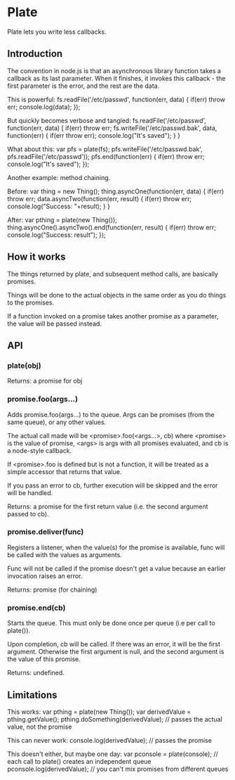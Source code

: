 # Plate

Plate lets you write less callbacks.

## Introduction 

The convention in node.js is that an asynchronous library function takes a callback as its last parameter.
When it finishes, it invokes this callback - the first parameter is the error, and the rest are the data.

This is powerful:
    fs.readFile('/etc/passwd', function(err, data) {
    	if(err) throw err;
    	console.log(data);
    });

But quickly becomes verbose and tangled:
    fs.readFile('/etc/passwd', function(err, data) [
    	if(err) throw err;
    	fs.writeFile('/etc/passwd.bak', data, function(err) {
    		if(err throw err);
    		console.log("It's saved");
    	}
    }

What about this:
    var pfs = plate(fs);
    pfs.writeFile('/etc/passwd.bak', pfs.readFile('/etc/passwd'));
    pfs.end(function(err) { 
    	if(err) throw err; 
    	console.log("It's saved");
    });

Another example: method chaining.

Before:
    var thing = new Thing();
    thing.asyncOne(function(err, data) {
    	if(err) throw err;
    	data.asyncTwo(function(err, result) {
    		if(err) throw err;
    		console.log("Success: "+result);
    	}
    }

After:
    var pthing = plate(new Thing());
    thing.asyncOne().asyncTwo().end(function(err, result) {
    	if(err) throw err;
    	console.log("Success: result");
    });

## How it works

The things returned by plate, and subsequent method calls, are basically promises. 

Things will be done to the actual objects in the same order as you do things to the promises.

If a function invoked on a promise takes another promise as a parameter, the value will be passed instead.

## API

### plate(obj)

Returns: a promise for obj

### promise.foo(args...)

Adds promise.foo(args...) to the queue. Args can be promises (from the same queue), or any other values.

The actual call made will be &lt;promise>.foo(&lt;args...>, cb) where &lt;promise> is the value of promise, &lt;args> is args with all promises evaluated, and cb is a node-style callback.

If &lt;promise>.foo is defined but is not a function, it will be treated as a simple accessor that returns that value.

If you pass an error to cb, further execution will be skipped and the error will be handled.

Returns: a promise for the first return value (i.e. the second argument passed to cb).

### promise.deliver(func)

Registers a listener, when the value(s) for the promise is available, func will be called with the values as arguments.

Func will not be called if the promise doesn't get a value because an earlier invocation raises an error.

Returns: promise (for chaining)

### promise.end(cb)

Starts the queue. This must only be done once per queue (i.e per call to plate()).

Upon completion, cb will be called. If there was an error, it will be the first argument. 
Otherwise the first argument is null, and the second argument is the value of this promise.

Returns: undefined.

## Limitations

This works: 
    var pthing = plate(new Thing());
    var derivedValue = pthing.getValue();
    pthing.doSomething(derivedValue); // passes the actual value, not the promise

This can never work:
    console.log(derivedValue); // passes the promise

This doesn't either, but maybe one day:
    var pconsole = plate(console); // each call to plate() creates an independent queue
    pconsole.log(derivedValue);    // you can't mix promises from different queues
